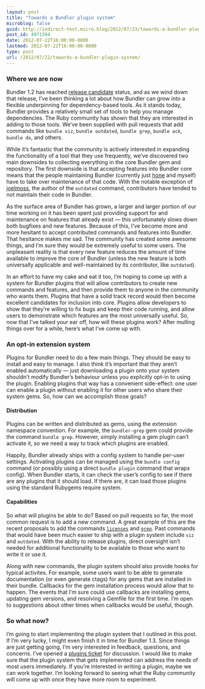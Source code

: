 ```yaml
---
layout: post
title: "Towards a Bundler plugin system"
microblog: false
guid: http://indirect-test.micro.blog/2012/07/23/towards-a-bundler-plugin-system/
post_id: 4971394
date: 2012-07-22T16:00:00-0800
lastmod: 2012-07-22T16:00:00-0800
type: post
url: /2012/07/22/towards-a-bundler-plugin-system/
---
```


### Where we are now

Bundler 1.2 has reached [release candidate][rc] status, and as we wind down that release, I’ve been thinking a lot about how Bundler can grow into a flexible underpinning for dependency-based tools. As it stands today, Bundler provides a relatively small set of tools to help you manage dependencies. The Ruby community has shown that they are interested in adding to those tools. We’ve been supplied with pull requests that add commands like `bundle viz`, `bundle outdated`, `bundle grep`, `bundle ack`, `bundle do`, and others.

While it’s fantastic that the community is actively interested in expanding the functionality of a tool that they use frequently, we’ve discovered two main downsides to collecting everything in the core Bundler gem and repository. The first downside is that accepting features into Bundler core means that the people maintaining Bundler (currently just [hone][hone] and myself) have to take over maintenance of that code. With the notable exception of [joelmoss][joelmoss], the author of the `outdated` command, contributors have tended to not maintain their code in Bundler.

As the surface area of Bundler has grown, a larger and larger portion of our time working on it has been spent just providing support for and maintenance on features that already exist — this unfortunately slows down both bugfixes and new features. Because of this, I’ve become more and more hesitant to accept contributed commands and features into Bundler. That hesitance makes me sad. The community has created some awesome things, and I’m sure they would be extremely useful to some users. The unpleasant reality is that every new feature reduces the amount of time available to improve the core of Bundler (unless the new feature is both universally applicable and well-maintained by its contributor, like `outdated`).

In an effort to have my cake and eat it too, I’m hoping to come up with a system for Bundler plugins that will allow contributors to create new commands and features, and then provide them to anyone in the community who wants them. Plugins that have a solid track record would then become excellent candidates for inclusion into core. Plugins allow developers to show that they’re willing to fix bugs and keep their code running, and allow users to demonstrate which features are the most universally useful. So, now that I’ve talked your ear off, how will these plugins work? After mulling things over for a while, here’s what I’ve come up with.

### An opt-in extension system

Plugins for Bundler need to do a few main things. They should be easy to install and easy to manage. I also think it’s important that they aren’t enabled automatically — just downloading a plugin onto your system shouldn’t modify Bundler’s behaviour unless you explicitly opt-in to using the plugin. Enabling plugins that way has a convenient side-effect: one user can enable a plugin without enabling it for other users who share their system gems. So, how can we accomplish those goals?

#### Distribution

Plugins can be written and distributed as gems, using the extension namespace convention. For example, the `bundler-grep` gem could provide the command `bundle grep`. However, simply installing a gem plugin can’t activate it, so we need a way to track which plugins are enabled.

Happily, Bundler already ships with a config system to handle per-user settings. Activating plugins can be managed using the `bundle config` command (or possibly using a direct `bundle plugin` command that wraps config). When Bundler starts, it can check the user’s config to see if there are any plugins that it should load. If there are, it can load those plugins using the standard Rubygems require system.

#### Capabilities

So what will plugins be able to do? Based on pull requests so far, the most common request is to add a new command. A great example of this are the recent proposals to add the commands [`licenses`][license] and [`grep`][grep]. Past commands that would have been much easier to ship with a plugin system include `viz` and `outdated`. With the ability to release plugins, direct oversight isn’t needed for additional functionality to be available to those who want to write it or use it.

Along with new commands, the plugin system should also provide hooks for typical activites. For example, some users want to be able to generate documentation (or even generate ctags) for any gems that are installed in their bundle. Callbacks for the gem installation process would allow that to happen. The events that I’m sure could use callbacks are installing gems, updating gem versions, and resolving a Gemfile for the first time. I’m open to suggestions about other times when callbacks would be useful, though.

### So what now?

I’m going to start implementing the plugin system that I outlined in this post. If I’m very lucky, I might even finish it in time for Bundler 1.3. Since things are just getting going, I’m very interested in feedback, questions, and concerns. I’ve opened a [plugins ticket][ticket] for discussion. I would like to make sure that the plugin system that gets implemented can address the needs of most users immediately. If you’re interested in writing a plugin, maybe we can work together. I’m looking forward to seeing what the Ruby community will come up with once they have more room to experiment.

[rc]: https://github.com/carlhuda/bundler/blob/4f022aa998ee642c61740f1a011798aaf3a05cc7/CHANGELOG.md#120rc-jul-17-2012
[hone]: http://github.com/hone
[joelmoss]: http://github.com/joelmoss
[license]: https://github.com/carlhuda/bundler/pull/1898
[grep]: https://github.com/carlhuda/bundler/pull/2024
[ticket]: https://github.com/carlhuda/bundler/issues/1945
